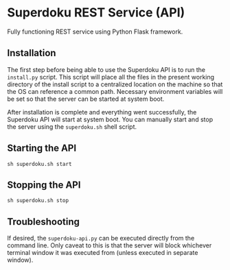 # Superdoku REST Service (API)
Fully functioning REST service using Python Flask framework.

## Installation
The first step before being able to use the Superdoku API is to run the ```install.py``` script.
This script will place all the files in the present working directory of the install script to a centralized location on the machine so that the OS can reference a common path. Necessary environment variables will be set so that the server can be started at system boot.

After installation is complete and everything went successfully, the Superdoku API will start at system boot. You can manually start and stop the server using the ```superdoku.sh``` shell script.

## Starting the API
```
sh superdoku.sh start
```

## Stopping the API
```
sh superdoku.sh stop
```

## Troubleshooting
If desired, the ```superdoku-api.py``` can be executed directly from the command line. Only caveat to this is that the server will block whichever terminal window it was executed from (unless executed in separate window).